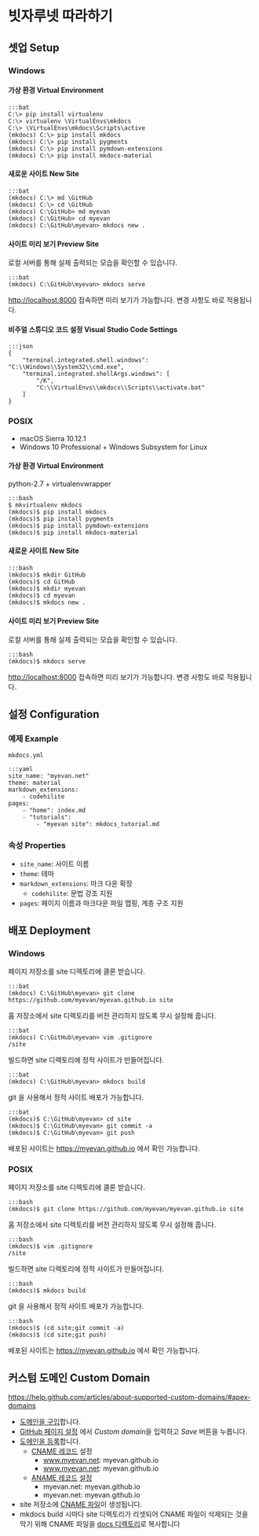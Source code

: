 # 빗자루넷 따라하기

## 셋업 Setup

### Windows

#### 가상 환경 Virtual Environment

    :::bat
    C:\> pip install virtualenv
    C:\> virtualenv \VirtualEnvs\mkdocs
    C:\> \VirtualEnvs\mkdocs\Scripts\active
    (mkdocs) C:\> pip install mkdocs
    (mkdocs) C:\> pip install pygments
    (mkdocs) C:\> pip install pymdown-extensions
    (mkdocs) C:\> pip install mkdocs-material

#### 새로운 사이트 New Site

    :::bat
    (mkdocs) C:\> md \GitHub
    (mkdocs) C:\> cd \GitHub
    (mkdocs) C:\GitHub> md myevan
    (mkdocs) C:\GitHub> cd myevan
    (mkdocs) C:\GitHub\myevan> mkdocs new .

#### 사이트 미리 보기 Preview Site

로컬 서버를 통해 실제 출력되는 모습을 확인할 수 있습니다.

    :::bat
    (mkdocs) C:\GitHub\myevan> mkdocs serve

<http://localhost:8000> 접속하면 미리 보기가 가능합니다. 변경 사항도 바로 적용됩니다. 

#### 비주얼 스튜디오 코드 설정 Visual Studio Code Settings

    :::json
    {
        "terminal.integrated.shell.windows": "C:\\Windows\\System32\\cmd.exe",
        "terminal.integrated.shellArgs.windows": [
            "/K",
            "C:\\VirtualEnvs\\mkdocs\\Scripts\\activate.bat"
        ]
    }

### POSIX

* macOS Sierra 10.12.1 
* Windows 10 Professional + Windows Subsystem for Linux

#### 가상 환경 Virtual Environment

python-2.7 + virtualenvwrapper

    :::bash
    $ mkvirtualenv mkdocs
    (mkdocs)$ pip install mkdocs
    (mkdocs)$ pip install pygments
    (mkdocs)$ pip install pymdown-extensions
    (mkdocs)$ pip install mkdocs-material

#### 새로운 사이트 New Site

    :::bash
    (mkdocs)$ mkdir GitHub
    (mkdocs)$ cd GitHub
    (mkdocs)$ mkdir myevan
    (mkdocs)$ cd myevan
    (mkdocs)$ mkdocs new .

#### 사이트 미리 보기 Preview Site

로컬 서버를 통해 실제 출력되는 모습을 확인할 수 있습니다.

    :::bash
    (mkdocs)$ mkdocs serve

<http://localhost:8000> 접속하면 미리 보기가 가능합니다. 변경 사항도 바로 적용됩니다. 

## 설정 Configuration

### 예제 Example

    mkdocs.yml

    :::yaml
    site_name: "myevan.net"
    theme: material
    markdown_extensions:
        - codehilite
    pages:
        - "home": index.md
        - "tutorials": 
            - "myevan site": mkdocs_tutorial.md

### 속성 Properties

* `site_name`: 사이트 이름 
* `theme`: 테마
* `markdown_extensions`: 마크 다운 확장 
    * `codehilite`: 문법 강조 지원
* `pages`: 페이지 이름과 마크다운 파일 맵핑, 계층 구조 지원


## 배포 Deployment

### Windows

페이지 저장소를 site 디렉토리에 클론 받습니다.

    :::bat
    (mkdocs) C:\GitHub\myevan> git clone https://github.com/myevan/myevan.github.io site

홈 저장소에서 site 디렉토리를 버전 관리하지 않도록 무시 설정해 줍니다.

    :::bat
    (mkdocs) C:\GitHub\myevan> vim .gitignore
    /site

빌드하면 site 디렉토리에 정적 사이트가 만들어집니다.

    :::bat
    (mkdocs) C:\GitHub\myevan> mkdocs build

git 을 사용해서 정적 사이트 배포가 가능합니다.

    :::bat
    (mkdocs)$ C:\GitHub\myevan> cd site
    (mkdocs)$ C:\GitHub\myevan> git commit -a
    (mkdocs)$ C:\GitHub\myevan> git push

배포된 사이트는 <https://myevan.github.io> 에서 확인 가능합니다. 

### POSIX

페이지 저장소를 site 디렉토리에 클론 받습니다.

    :::bash
    (mkdocs)$ git clone https://github.com/myevan/myevan.github.io site

홈 저장소에서 site 디렉토리를 버전 관리하지 않도록 무시 설정해 줍니다.

    :::bash
    (mkdocs)$ vim .gitignore
    /site

빌드하면 site 디렉토리에 정적 사이트가 만들어집니다.

    :::bash
    (mkdocs)$ mkdocs build

git 을 사용해서 정적 사이트 배포가 가능합니다.

    :::bash
    (mkdocs)$ (cd site;git commit -a)
    (mkdocs)$ (cd site;git push)

배포된 사이트는 <https://myevan.github.io> 에서 확인 가능합니다. 

## 커스텀 도메인 Custom Domain

<https://help.github.com/articles/about-supported-custom-domains/#apex-domains>

* [도메인을 구입](https://www.cafe24.com/?controller=domain_search)합니다. 
* [GitHub 페이지 설정](https://github.com/myevan/myevan.github.io/settings) 에서 *Custom domain*을 입력하고 *Save* 버튼을 누릅니다.
* [도메인을 등록](https://kr.dnsever.com/)합니다. 
    * [CNAME 레코드](https://help.github.com/articles/setting-up-a-www-subdomain/) 설정
        * www.myevan.net: myevan.github.io
        * www.myevan.net: myevan.github.io
    * [ANAME 레코드](https://help.github.com/articles/setting-up-an-apex-domain/#configuring-an-alias-or-aname-record-with-your-dns-provider) [설정](http://blog.kr.dnsever.com/?p=332)
        * myevan.net: myevan.github.io
        * myevan.net: myevan.github.io
* site 저장소에 [CNAME 파일](https://github.com/myevan/myevan.github.io/blob/master/CNAME)이 생성됩니다.
* mkdocs build 시마다 site 디렉토리가 리셋되어 CNAME 파일이 삭제되는 것을 막기 위해 CNAME 파일을 [docs 디렉토리](https://github.com/myevan/myevan/tree/master/docs)로 복사합니다
